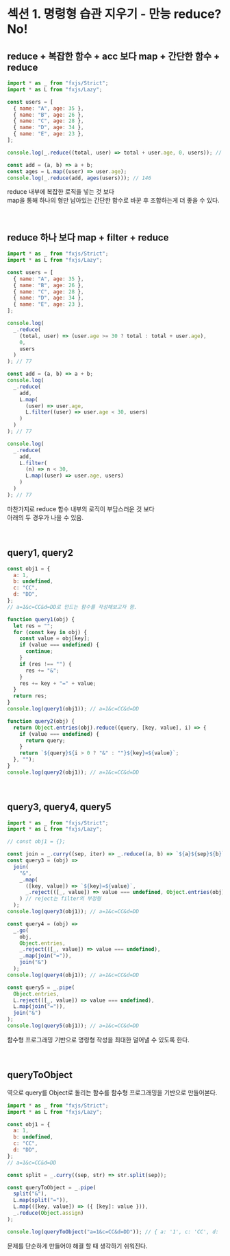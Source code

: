 # 섹션 1. 명령형 습관 지우기 - 만능 reduce? No!

## reduce + 복잡한 함수 + acc 보다 map + 간단한 함수 + reduce

```javascript
import * as _ from "fxjs/Strict";
import * as L from "fxjs/Lazy";

const users = [
  { name: "A", age: 35 },
  { name: "B", age: 26 },
  { name: "C", age: 28 },
  { name: "D", age: 34 },
  { name: "E", age: 23 },
];

console.log(_.reduce((total, user) => total + user.age, 0, users)); // 146

const add = (a, b) => a + b;
const ages = L.map((user) => user.age);
console.log(_.reduce(add, ages(users))); // 146
```

reduce 내부에 복잡한 로직을 넣는 것 보다<br/>
map을 통해 하나의 형만 남아있는 간단한 함수로 바꾼 후 조합하는게 더 좋을 수 있다.

<br/>

## reduce 하나 보다 map + filter + reduce

```javascript
import * as _ from "fxjs/Strict";
import * as L from "fxjs/Lazy";

const users = [
  { name: "A", age: 35 },
  { name: "B", age: 26 },
  { name: "C", age: 28 },
  { name: "D", age: 34 },
  { name: "E", age: 23 },
];

console.log(
  _.reduce(
    (total, user) => (user.age >= 30 ? total : total + user.age),
    0,
    users
  )
); // 77

const add = (a, b) => a + b;
console.log(
  _.reduce(
    add,
    L.map(
      (user) => user.age,
      L.filter((user) => user.age < 30, users)
    )
  )
); // 77

console.log(
  _.reduce(
    add,
    L.filter(
      (n) => n < 30,
      L.map((user) => user.age, users)
    )
  )
); // 77
```

마찬가지로 reduce 함수 내부의 로직이 부담스러운 것 보다<br/>
아래의 두 경우가 나을 수 있음.

<br/>

## query1, query2

```javascript
const obj1 = {
  a: 1,
  b: undefined,
  c: "CC",
  d: "DD",
};
// a=1&c=CC&d=DD로 만드는 함수를 작성해보고자 함.

function query1(obj) {
  let res = "";
  for (const key in obj) {
    const value = obj[key];
    if (value === undefined) {
      continue;
    }
    if (res !== "") {
      res += "&";
    }
    res += key + "=" + value;
  }
  return res;
}
console.log(query1(obj1)); // a=1&c=CC&d=DD

function query2(obj) {
  return Object.entries(obj).reduce((query, [key, value], i) => {
    if (value === undefined) {
      return query;
    }
    return `${query}${i > 0 ? "&" : ""}${key}=${value}`;
  }, "");
}
console.log(query2(obj1)); // a=1&c=CC&d=DD
```

<br/>

## query3, query4, query5

```javascript
import * as _ from "fxjs/Strict";
import * as L from "fxjs/Lazy";

// const obj1 = {};

const join = _.curry((sep, iter) => _.reduce((a, b) => `${a}${sep}${b}`, iter));
const query3 = (obj) =>
  join(
    "&",
    _.map(
      ([key, value]) => `${key}=${value}`,
      _.reject(([_, value]) => value === undefined, Object.entries(obj))
    ) // reject는 filter의 부정형
  );
console.log(query3(obj1)); // a=1&c=CC&d=DD

const query4 = (obj) =>
  _.go(
    obj,
    Object.entries,
    _.reject(([_, value]) => value === undefined),
    _.map(join("=")),
    join("&")
  );
console.log(query4(obj1)); // a=1&c=CC&d=DD

const query5 = _.pipe(
  Object.entries,
  L.reject(([_, value]) => value === undefined),
  L.map(join("=")),
  join("&")
);
console.log(query5(obj1)); // a=1&c=CC&d=DD
```

함수형 프로그래밍 기반으로 명령형 작성을 최대한 덜어낼 수 있도록 한다.

<br/>

## queryToObject

역으로 query를 Object로 돌리는 함수를 함수형 프로그래밍을 기반으로 만들어본다.

```javascript
import * as _ from "fxjs/Strict";
import * as L from "fxjs/Lazy";

const obj1 = {
  a: 1,
  b: undefined,
  c: "CC",
  d: "DD",
};
// a=1&c=CC&d=DD

const split = _.curry((sep, str) => str.split(sep));

const queryToObject = _.pipe(
  split("&"),
  L.map(split("=")),
  L.map(([key, value]) => ({ [key]: value })),
  _.reduce(Object.assign)
);

console.log(queryToObject("a=1&c=CC&d=DD")); // { a: '1', c: 'CC', d: 'DD' }
```

문제를 단순하게 만들어야 해결 할 때 생각하기 쉬워진다.

<br/>
